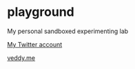 # playground
My personal sandboxed experimenting lab

[My Twitter account](https://twitter.com/veddyme)

[veddy.me](https://veddy.me)
